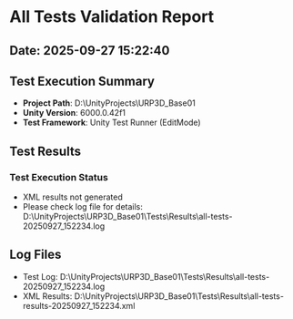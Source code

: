 ﻿# All Tests Validation Report

## Date: 2025-09-27 15:22:40

## Test Execution Summary

- **Project Path**: D:\UnityProjects\URP3D_Base01
- **Unity Version**: 6000.0.42f1
- **Test Framework**: Unity Test Runner (EditMode)

## Test Results

### Test Execution Status
- XML results not generated
- Please check log file for details: D:\UnityProjects\URP3D_Base01\Tests\Results\all-tests-20250927_152234.log

## Log Files
- Test Log: D:\UnityProjects\URP3D_Base01\Tests\Results\all-tests-20250927_152234.log
- XML Results: D:\UnityProjects\URP3D_Base01\Tests\Results\all-tests-results-20250927_152234.xml
